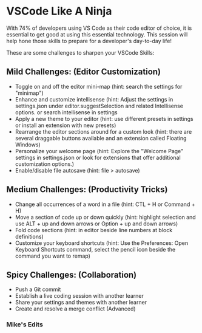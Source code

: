 # VSCode Like A Ninja
With 74% of developers using VS Code as their code editor of choice, it is essential to get good at using this essential technology. This session will help hone those skills to prepare for a developer's day-to-day life!

These are some challenges to sharpen your VSCode Skills:

## Mild Challenges: (Editor Customization)
- Toggle on and off the editor mini-map (hint: search the settings for "minimap")
- Enhance and customize intellisense (hint: Adjust the settings in settings.json under editor.suggestSelection and related Intellisense options. or search intellisense in settings
- Apply a new theme to your editor (hint: use different presets in settings or install an extension with new presets)
- Rearrange the editor sections around for a custom look (hint: there are several draggable buttons available and an extension called Floating Windows)
- Personalize your welcome page (hint: Explore the "Welcome Page" settings in settings.json or look for extensions that offer additional customization options.)
- Enable/disable file autosave (hint: file > autosave)

## Medium Challenges: (Productivity Tricks)
- Change all occurrences of a word in a file (hint: CTL + H or Command + H)
- Move a section of code up or down quickly (hint: highlight selection and use ALT + up and down arrows or Option + up and down arrows)
- Fold code sections (hint: in editor beside line numbers at block definitions)
- Customize your keyboard shortcuts (hint: Use the Preferences: Open Keyboard Shortcuts command, select the pencil icon beside the command you want to remap)

## Spicy Challenges: (Collaboration)
- Push a Git commit
- Establish a live coding session with another learner
- Share your settings and themes with another learner
- Create and resolve a merge conflict (Advanced)

### Mike's Edits